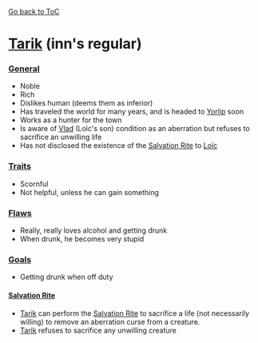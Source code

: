 [Go back to ToC](<../../../__build/Table Of Contents.md>)

# [Tarik](<tarik.md#tarik-inns-regular>) (inn's regular)

### [General](<vlad.md#general>)

-   Noble
-   Rich
-   Dislikes human (deems them as inferior)
-   Has traveled the world for many years, and is headed to [Yorlip](<../../World/khanate/Yorlip.md#yorlip-capital>) soon
-   Works as a hunter for the town
-   Is aware of [Vlad](<vlad.md#vlad>) (Loïc's son) condition as an aberration but refuses to sacrifice an unwilling life
-   Has not disclosed the existence of the [Salvation Rite](<tarik.md#salvation-rite>) to [Loïc](<loïc.md#loïc>)

### [Traits](<vlad.md#traits>)

-   Scornful
-   Not helpful, unless he can gain something

### [Flaws](<vlad.md#flaws>)

-   Really, really loves alcohol and getting drunk
-   When drunk, he becomes very stupid

### [Goals](<vlad.md#goals>)

-   Getting drunk when off duty

#### [Salvation Rite](<tarik.md#salvation-rite>)

-   [Tarik](<tarik.md#tarik-inns-regular>) can perform the [Salvation Rite](<tarik.md#salvation-rite>) to sacrifice a life (not necessarily willing) to remove an aberration curse from a creature.
-   [Tarik](<tarik.md#tarik-inns-regular>) refuses to sacrifice any unwilling creature
